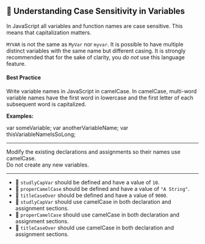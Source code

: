 🚀 Understanding Case Sensitivity in Variables
----------------------------------------------

In JavaScript all variables and function names are case sensitive. This means that capitalization matters.

`MYVAR` is not the same as `MyVar` nor `myvar`. It is possible to have multiple distinct variables with the same name but different casing. It is strongly recommended that for the sake of clarity, you _do not_ use this language feature.

#### Best Practice

Write variable names in JavaScript in camelCase. In camelCase, multi-word variable names have the first word in lowercase and the first letter of each subsequent word is capitalized.

**Examples:**

var someVariable;
var anotherVariableName;
var thisVariableNameIsSoLong;

* * *

Modify the existing declarations and assignments so their names use camelCase.  
Do not create any new variables.

* * *

*   🧪 `studlyCapVar` should be defined and have a value of `10`.
*   🧪 `properCamelCase` should be defined and have a value of `"A String"`.
*   🧪 `titleCaseOver` should be defined and have a value of `9000`.
*   🧪 `studlyCapVar` should use camelCase in both declaration and assignment sections.
*   🧪 `properCamelCase` should use camelCase in both declaration and assignment sections.
*   🧪 `titleCaseOver` should use camelCase in both declaration and assignment sections.